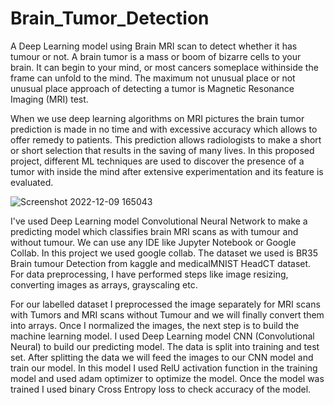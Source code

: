 # Brain_Tumor_Detection
A Deep Learning model using Brain MRI scan to detect whether it has tumour or not. A brain tumor is a mass or boom of bizarre cells to your brain. It can begin to your mind, or most cancers someplace withinside the frame can unfold to the mind. The maximum not unusual place or not unusual place approach of detecting a tumor is Magnetic Resonance Imaging (MRI) test.

When we use deep learning algorithms on MRI pictures the brain tumor prediction is made in no time and with excessive accuracy which allows to offer remedy to patients. This prediction allows radiologists to make a short or short selection that results in the saving of many lives. In this proposed project, different ML techniques are used to discover the presence of a tumor with inside the mind after extensive experimentation and its feature is evaluated.


![Screenshot 2022-12-09 165043](https://user-images.githubusercontent.com/82215717/206691894-e2f76baf-f5ca-4b0d-8d2b-0543e8744000.jpg)




I've used Deep Learning model Convolutional Neural Network to make a predicting model which classifies brain MRI scans as with tumour and without tumour. We can use any IDE like Jupyter Notebook or Google Collab. In this project we used google collab. The dataset we used is BR35 Brain tumour Detection from kaggle and medicalMNIST HeadCT dataset. For data preprocessing, I have performed steps like image resizing, converting images as arrays, grayscaling etc.

For our labelled dataset I preprocessed the image separately for MRI scans with Tumors and MRI scans without Tumour and we will finally convert them into arrays. Once I normalized the images, the next step is to build the machine learning model. I used Deep Learning model CNN (Convolutional Neural) to build our predicting model. The data is split into training and test set. After splitting the data we will feed the images to our CNN model and train our model. In this model I used RelU activation function in the training model and used adam optimizer to optimize the model. Once the model was trained I used binary Cross Entropy loss to check accuracy of the model.
